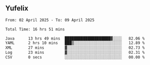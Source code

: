 ## Yufelix

<!--START_SECTION:waka-->

```txt
From: 02 April 2025 - To: 09 April 2025

Total Time: 16 hrs 51 mins

Java      13 hrs 49 mins  ████████████████████▓░░░░   82.06 %
YAML      2 hrs 10 mins   ███▒░░░░░░░░░░░░░░░░░░░░░   12.89 %
XML       27 mins         ▓░░░░░░░░░░░░░░░░░░░░░░░░   02.73 %
Log       23 mins         ▓░░░░░░░░░░░░░░░░░░░░░░░░   02.31 %
CSV       0 secs          ░░░░░░░░░░░░░░░░░░░░░░░░░   00.00 %
```

<!--END_SECTION:waka-->


